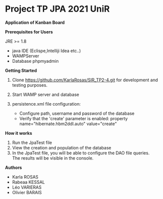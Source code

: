 # Project  TP JPA 2021 UniR

**Application of Kanban Board**
 
**Prerequisites for Users**

JRE >= 1.8
* java IDE (Eclispe,Intelliji Idea etc..)
* WAMPServer
* Database phpmyadmin

**Getting Started**

1. Clone https://github.com/KarlaRosas/SIR_TP2-4.git  for development and testing purposes.
2. Start WAMP server and database
3. persistence.xml file configuration:

    * Configure path, username and password of the database
    * Verify that the 'create' parameter is enabled: property name="hibernate.hbm2ddl.auto" value="create"
    
**How it works**

1. Run the JpaTest file
2. View the creation and population of the database
3. In the JpaTest file, you will be able to configure the DAO file queries. 
   The results will be visible in the console. 

   
**Authors**
* Karla ROSAS 
* Rabeaa KESSAL
* Léo VARIERAS
* Olivier BARAIS

